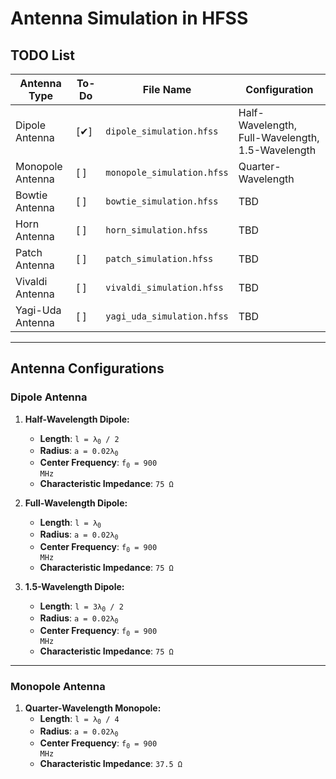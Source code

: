 # Antenna Simulation in HFSS

## TODO List

| Antenna Type       | To-Do         | File Name             | Configuration                         |
|--------------------|---------------|-----------------------|---------------------------------------|
| Dipole Antenna     | [✔]           | `dipole_simulation.hfss` | Half-Wavelength, Full-Wavelength, 1.5-Wavelength |
| Monopole Antenna   | [ ]           | `monopole_simulation.hfss` | Quarter-Wavelength                    |
| Bowtie Antenna     | [ ]           | `bowtie_simulation.hfss`  | TBD                                   |
| Horn Antenna       | [ ]           | `horn_simulation.hfss`    | TBD                                   |
| Patch Antenna      | [ ]           | `patch_simulation.hfss`   | TBD                                   |
| Vivaldi Antenna    | [ ]           | `vivaldi_simulation.hfss` | TBD                                   |
| Yagi-Uda Antenna   | [ ]           | `yagi_uda_simulation.hfss`| TBD                                   |

---

## Antenna Configurations

### Dipole Antenna
1. **Half-Wavelength Dipole:**  
   - **Length**: <code>l = λ<sub>0</sub> / 2</code>  
   - **Radius**: <code>a = 0.02λ<sub>0</sub></code>  
   - **Center Frequency**: <code>f<sub>0</sub> = 900 MHz</code>  
   - **Characteristic Impedance**: <code>75 Ω</code>  

2. **Full-Wavelength Dipole:**  
   - **Length**: <code>l = λ<sub>0</sub></code>  
   - **Radius**: <code>a = 0.02λ<sub>0</sub></code>  
   - **Center Frequency**: <code>f<sub>0</sub> = 900 MHz</code>  
   - **Characteristic Impedance**: <code>75 Ω</code>  

3. **1.5-Wavelength Dipole:**  
   - **Length**: <code>l = 3λ<sub>0</sub> / 2</code>  
   - **Radius**: <code>a = 0.02λ<sub>0</sub></code>  
   - **Center Frequency**: <code>f<sub>0</sub> = 900 MHz</code>  
   - **Characteristic Impedance**: <code>75 Ω</code>  

---

### Monopole Antenna
1. **Quarter-Wavelength Monopole:**  
   - **Length**: <code>l = λ<sub>0</sub> / 4</code>  
   - **Radius**: <code>a = 0.02λ<sub>0</sub></code>  
   - **Center Frequency**: <code>f<sub>0</sub> = 900 MHz</code>  
   - **Characteristic Impedance**: <code>37.5 Ω</code>  
